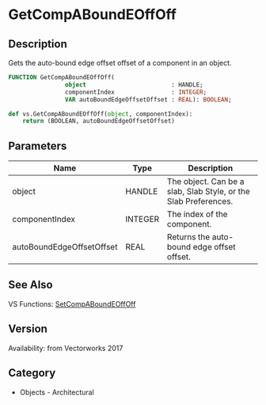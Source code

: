 # GetCompABoundEOffOff

## Description
Gets the auto-bound edge offset offset of a component in an object.

```pascal
FUNCTION GetCompABoundEOffOff(
				object                        : HANDLE;
				componentIndex                : INTEGER;
				VAR autoBoundEdgeOffsetOffset : REAL): BOOLEAN;
```

```python
def vs.GetCompABoundEOffOff(object, componentIndex):
    return (BOOLEAN, autoBoundEdgeOffsetOffset)
```

## Parameters
|Name|Type|Description|
|---|---|---|
|object|HANDLE|The object. Can be a  slab, Slab Style, or the Slab Preferences.|
|componentIndex|INTEGER|The index of the component.|
|autoBoundEdgeOffsetOffset|REAL|Returns the auto-bound edge offset offset.|

## See Also
VS Functions:
[SetCompABoundEOffOff](SetCompABoundEOffOff.md)

## Version
Availability: from Vectorworks 2017

## Category
* Objects - Architectural

